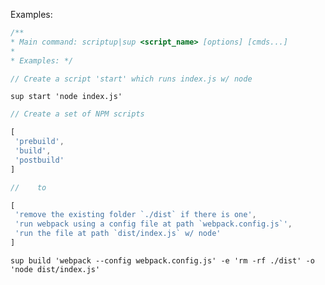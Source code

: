 Examples:

```javascript
/**
* Main command: scriptup|sup <script_name> [options] [cmds...]
*
* Examples: */

// Create a script 'start' which runs index.js w/ node
```

  `sup start 'node index.js'`

```javascript
// Create a set of NPM scripts

[
 'prebuild',
 'build',
 'postbuild'
]

//    to

[
 'remove the existing folder `./dist` if there is one',
 'run webpack using a config file at path `webpack.config.js`',
 'run the file at path `dist/index.js` w/ node'
]
```

  `sup build 'webpack --config webpack.config.js' -e 'rm -rf ./dist' -o 'node dist/index.js'`
